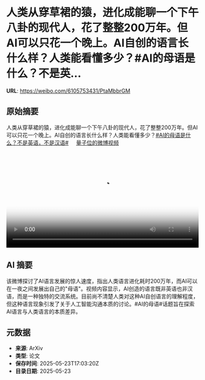 # 人类从穿草裙的猿，进化成能聊一个下午八卦的现代人，花了整整200万年。但AI可以只花一个晚上。AI自创的语言长什么样？人类能看懂多少？#AI的母语是什么？不是英...

**URL**: https://weibo.com/6105753431/PtaMbbrGM

## 原始摘要

人类从穿草裙的猿，进化成能聊一个下午八卦的现代人，花了整整200万年。但AI可以只花一个晚上。AI自创的语言长什么样？人类能看懂多少？<a href="https://m.weibo.cn/search?containerid=231522type%3D1%26t%3D10%26q%3D%23AI%E7%9A%84%E6%AF%8D%E8%AF%AD%E6%98%AF%E4%BB%80%E4%B9%88%EF%BC%9F%E4%B8%8D%E6%98%AF%E8%8B%B1%E8%AF%AD%EF%BC%8C%E4%B8%8D%E6%98%AF%E6%B1%89%E8%AF%AD%23&amp;extparam=%23AI%E7%9A%84%E6%AF%8D%E8%AF%AD%E6%98%AF%E4%BB%80%E4%B9%88%EF%BC%9F%E4%B8%8D%E6%98%AF%E8%8B%B1%E8%AF%AD%EF%BC%8C%E4%B8%8D%E6%98%AF%E6%B1%89%E8%AF%AD%23" data-hide=""><span class="surl-text">#AI的母语是什么？不是英语，不是汉语#</span></a> <a href="https://video.weibo.com/show?fid=1034:5169515554865172" data-hide=""><span class="url-icon"><img style="width: 1rem;height: 1rem" src="https://h5.sinaimg.cn/upload/2015/09/25/3/timeline_card_small_video_default.png" referrerpolicy="no-referrer"></span><span class="surl-text">量子位的微博视频</span></a> <br clear="both"><div style="clear: both"></div><video controls="controls" poster="https://tvax4.sinaimg.cn/orj480/006Fd7o3ly1i1pjuzvkoaj31hc0u0qnw.jpg" style="width: 100%"><source src="https://f.video.weibocdn.com/o0/aiPSSqK0lx08otkSuXDO01041202Gvzu0E010.mp4?label=mp4_720p&amp;template=1280x720.25.0&amp;ori=0&amp;ps=1CwnkDw1GXwCQx&amp;Expires=1748023371&amp;ssig=d9hvyAdjzl&amp;KID=unistore,video"><source src="https://f.video.weibocdn.com/o0/vjE2rrlslx08otkRG05i01041201nMlT0E010.mp4?label=mp4_hd&amp;template=852x480.25.0&amp;ori=0&amp;ps=1CwnkDw1GXwCQx&amp;Expires=1748023371&amp;ssig=Hq7lU0s%2BSl&amp;KID=unistore,video"><source src="https://f.video.weibocdn.com/o0/UEvyVqPXlx08otkR9nig01041200RQrC0E010.mp4?label=mp4_ld&amp;template=640x360.25.0&amp;ori=0&amp;ps=1CwnkDw1GXwCQx&amp;Expires=1748023371&amp;ssig=d5iUtaS3Fo&amp;KID=unistore,video"><p>视频无法显示，请前往<a href="https://video.weibo.com/show?fid=1034%3A5169515554865172" target="_blank" rel="noopener noreferrer">微博视频</a>观看。</p></video>

## AI 摘要

该微博探讨了AI语言发展的惊人速度，指出人类语言进化耗时200万年，而AI可以在一夜之间发展出自己的"母语"。视频内容显示，AI创造的语言既非英语也非汉语，而是一种独特的交流系统。目前尚不清楚人类对这种AI自创语言的理解程度，但这种语言现象引发了关于人工智能沟通本质的讨论。#AI的母语#话题旨在探索AI语言与人类语言的本质差异。

## 元数据

- **来源**: ArXiv
- **类型**: 论文
- **保存时间**: 2025-05-23T17:03:20Z
- **目录日期**: 2025-05-23
